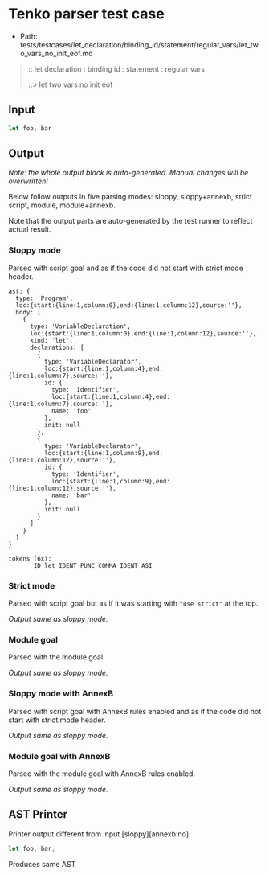 # Tenko parser test case

- Path: tests/testcases/let_declaration/binding_id/statement/regular_vars/let_two_vars_no_init_eof.md

> :: let declaration : binding id : statement : regular vars
>
> ::> let two vars no init eof

## Input

`````js
let foo, bar
`````

## Output

_Note: the whole output block is auto-generated. Manual changes will be overwritten!_

Below follow outputs in five parsing modes: sloppy, sloppy+annexb, strict script, module, module+annexb.

Note that the output parts are auto-generated by the test runner to reflect actual result.

### Sloppy mode

Parsed with script goal and as if the code did not start with strict mode header.

`````
ast: {
  type: 'Program',
  loc:{start:{line:1,column:0},end:{line:1,column:12},source:''},
  body: [
    {
      type: 'VariableDeclaration',
      loc:{start:{line:1,column:0},end:{line:1,column:12},source:''},
      kind: 'let',
      declarations: [
        {
          type: 'VariableDeclarator',
          loc:{start:{line:1,column:4},end:{line:1,column:7},source:''},
          id: {
            type: 'Identifier',
            loc:{start:{line:1,column:4},end:{line:1,column:7},source:''},
            name: 'foo'
          },
          init: null
        },
        {
          type: 'VariableDeclarator',
          loc:{start:{line:1,column:9},end:{line:1,column:12},source:''},
          id: {
            type: 'Identifier',
            loc:{start:{line:1,column:9},end:{line:1,column:12},source:''},
            name: 'bar'
          },
          init: null
        }
      ]
    }
  ]
}

tokens (6x):
       ID_let IDENT PUNC_COMMA IDENT ASI
`````

### Strict mode

Parsed with script goal but as if it was starting with `"use strict"` at the top.

_Output same as sloppy mode._

### Module goal

Parsed with the module goal.

_Output same as sloppy mode._

### Sloppy mode with AnnexB

Parsed with script goal with AnnexB rules enabled and as if the code did not start with strict mode header.

_Output same as sloppy mode._

### Module goal with AnnexB

Parsed with the module goal with AnnexB rules enabled.

_Output same as sloppy mode._

## AST Printer

Printer output different from input [sloppy][annexb:no]:

````js
let foo, bar;
````

Produces same AST
